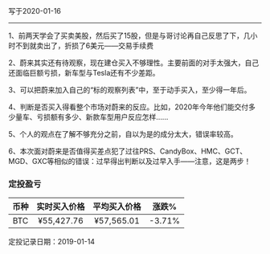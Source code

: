 写于2020-01-16

-----
1、前两天学会了买卖美股，然后买了15股，但是与哥讨论再自己反思了下，几小时不到就卖出了，折损了6美元——交易手续费

2、蔚来其实还有待观察，现在建仓买入不够理性。主要前面的对手太强大，自己还面临巨额亏损，新车型与Tesla还有不少差距。

3、可以把蔚来加入自己的“标的观察列表”中，至于动手买入，至少得一年后。

4、判断是否买入得看整个市场对蔚来的反应。比如，2020年今年他们能交付多少量车、亏损额有多少、新款车型用户反应怎样……

5、个人的观点在了解不够充分之前，自以为是的成分太大，错误率较高。

6、本次面对蔚来是否值得买差点犯了过往PRS、CandyBox、HMC、GCT、MGD、GXC等相似的错误：过早得出判断以及过早入手——注意，这是两步！

### 定投盈亏

| 币种 | 实时买入价格 | 平均买入价格 |  涨跌%  |
| :--: | :----------: | :----------: | :-----: |
| BTC  |     ¥55,427.76  |   ¥57,565.01  | -3.71% |

定投记录日期：2019-01-14

